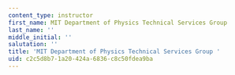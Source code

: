 ```yaml
---
content_type: instructor
first_name: MIT Department of Physics Technical Services Group
last_name: ''
middle_initial: ''
salutation: ''
title: 'MIT Department of Physics Technical Services Group '
uid: c2c5d8b7-1a20-424a-6836-c8c50fdea9ba
---
```

